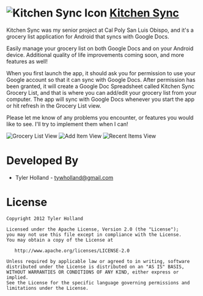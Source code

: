 ![Kitchen Sync Icon][2]
[Kitchen Sync][1]
=================

Kitchen Sync was my senior project at Cal Poly San Luis Obispo, and it's a grocery list application for Android that syncs with Google Docs.

Easily manage your grocery list on both Google Docs and on your Android device. Additional quality of life improvements coming soon, and more features as well!

When you first launch the app, it should ask you for permission to use your Google account so that it can sync with Google Docs. After permission has been granted, it will create a Google Doc Spreadsheet called Kitchen Sync Grocery List, and that is where you can add/edit your grocery list from your computer. The app will sync with Google Docs whenever you start the app or hit refresh in the Grocery List view.

Please let me know of any problems you encounter, or features you would like to see. I'll try to implement them when I can!

![Grocery List View][3] 
![Add Item View][4] 
![Recent Items View][5]


Developed By
============

* Tyler Holland - <tywholland@gmail.com>



License
=======

    Copyright 2012 Tyler Holland

    Licensed under the Apache License, Version 2.0 (the "License");
    you may not use this file except in compliance with the License.
    You may obtain a copy of the License at

       http://www.apache.org/licenses/LICENSE-2.0

    Unless required by applicable law or agreed to in writing, software
    distributed under the License is distributed on an "AS IS" BASIS,
    WITHOUT WARRANTIES OR CONDITIONS OF ANY KIND, either express or implied.
    See the License for the specific language governing permissions and
    limitations under the License.





 [1]: https://play.google.com/store/apps/details?id=com.hollanddev.kitchensync&feature=more_from_developer#?t=W251bGwsMSwxLDEwMiwiY29tLmhvbGxhbmRkZXYua2l0Y2hlbnN5bmMiXQ..
 [2]: https://lh4.ggpht.com/PPGuEBNfpRCloARBLyTQdmT_z8-OZk7UwPgWq-0DUIyXT-svTPWBS0NqvIXsKAWJS5M=w124
 [3]: https://lh3.ggpht.com/HbrAPJEc69WoX8jZh1bV-ehqbmuuSN2lLWyKWKY0LsLsxFKZXv9E3AtANHdQCYMRdg
 [4]: https://lh3.ggpht.com/D6HGZBwQl6BaAZV4Z62HVaq6HC2OsGCi2zxXy0b1AZMTPtgcz1QvTHpieNmMVTljuOw
 [5]: https://lh3.ggpht.com/CN_sJwfQTv4oOfsZiXDNdBD5I5aHLDh6eHG7PcIx4qhY0tC26c1DPYSOCxrapQNuX1Y